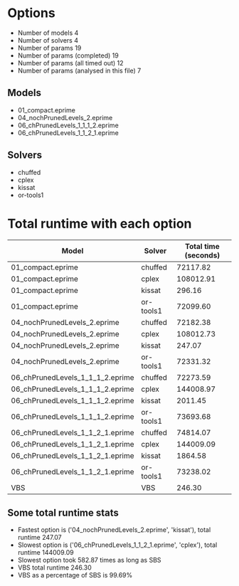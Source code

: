 

# Options


- Number of models 4
- Number of solvers 4
- Number of params 19
- Number of params (completed) 19
- Number of params (all timed out) 12
- Number of params (analysed in this file) 7


## Models


 - 01_compact.eprime
 - 04_nochPrunedLevels_2.eprime
 - 06_chPrunedLevels_1_1_1_2.eprime
 - 06_chPrunedLevels_1_1_2_1.eprime


## Solvers


 - chuffed
 - cplex
 - kissat
 - or-tools1


# Total runtime with each option


 | Model | Solver | Total time (seconds) | 
 | -- | -- | -- | 
 | 01_compact.eprime | chuffed | 72117.82 | 
 | 01_compact.eprime | cplex | 108012.91 | 
 | 01_compact.eprime | kissat | 296.16 | 
 | 01_compact.eprime | or-tools1 | 72099.60 | 
 | 04_nochPrunedLevels_2.eprime | chuffed | 72182.38 | 
 | 04_nochPrunedLevels_2.eprime | cplex | 108012.73 | 
 | 04_nochPrunedLevels_2.eprime | kissat | 247.07 | 
 | 04_nochPrunedLevels_2.eprime | or-tools1 | 72331.32 | 
 | 06_chPrunedLevels_1_1_1_2.eprime | chuffed | 72273.59 | 
 | 06_chPrunedLevels_1_1_1_2.eprime | cplex | 144008.97 | 
 | 06_chPrunedLevels_1_1_1_2.eprime | kissat | 2011.45 | 
 | 06_chPrunedLevels_1_1_1_2.eprime | or-tools1 | 73693.68 | 
 | 06_chPrunedLevels_1_1_2_1.eprime | chuffed | 74814.07 | 
 | 06_chPrunedLevels_1_1_2_1.eprime | cplex | 144009.09 | 
 | 06_chPrunedLevels_1_1_2_1.eprime | kissat | 1864.58 | 
 | 06_chPrunedLevels_1_1_2_1.eprime | or-tools1 | 73238.02 | 
 | VBS | VBS | 246.30 | 


## Some total runtime stats


 - Fastest option is ('04_nochPrunedLevels_2.eprime', 'kissat'), total runtime 247.07
 - Slowest option is ('06_chPrunedLevels_1_1_2_1.eprime', 'cplex'), total runtime 144009.09
 - Slowest option took 582.87 times as long as SBS
 - VBS total runtime 246.30
 - VBS as a percentage of SBS is 99.69%
